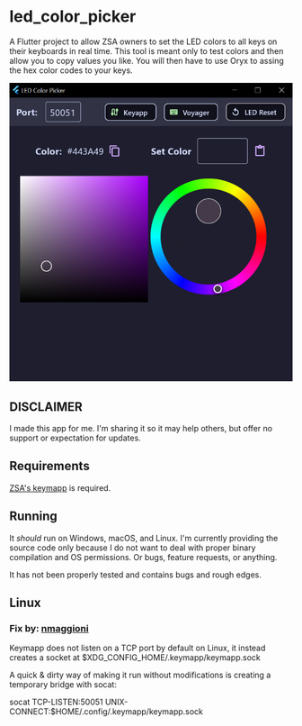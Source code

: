 # led_color_picker

A Flutter project to allow ZSA owners to set the LED colors to all keys on their keyboards in real time.  This tool is meant only to test colors and then allow you to copy values you like.  You will then have to use Oryx to assing the hex color codes to your keys.

![Screenshot](/docs/screenshot.png)

## DISCLAIMER

I made this app for me.  I'm sharing it so it may help others, but offer no support or expectation for updates.

## Requirements

[ZSA's keymapp](https://blog.zsa.io/keymapp/) is required.

## Running

It _should_ run on Windows, macOS, and Linux.  I'm currently providing the source code only because I do not want to deal with proper binary compilation and OS permissions.  Or bugs, feature requests, or anything.

It has not been properly tested and contains bugs and rough edges.

## Linux

### Fix by: [nmaggioni](https://github.com/nmaggioni)

Keymapp does not listen on a TCP port by default on Linux, it instead creates a socket at $XDG_CONFIG_HOME/.keymapp/keymapp.sock

A quick & dirty way of making it run without modifications is creating a temporary bridge with socat:

socat TCP-LISTEN:50051 UNIX-CONNECT:$HOME/.config/.keymapp/keymapp.sock
